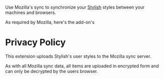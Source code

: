 Use Mozilla's sync to synchronize your [Stylish](http://userstyles.org) styles between your machines and browsers.

As required by Mozilla, here's the add-on's

# Privacy Policy #
This extension uploads Stylish's user styles to the Mozilla sync server.

As with all Mozilla sync data, all items are uploaded in encrypted form and can only be decrypted by the users browser.